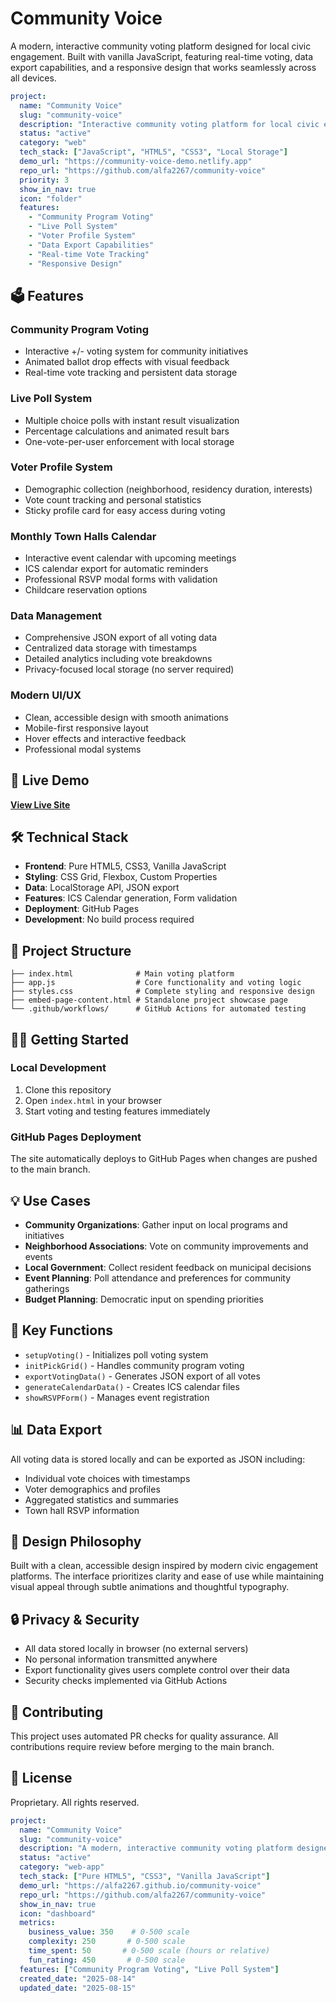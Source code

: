 # Community Voice

A modern, interactive community voting platform designed for local civic engagement. Built with vanilla JavaScript, featuring real-time voting, data export capabilities, and a responsive design that works seamlessly across all devices.

<!-- PROJECT-META-START -->
```yaml
project:
  name: "Community Voice"
  slug: "community-voice"
  description: "Interactive community voting platform for local civic engagement"
  status: "active"
  category: "web"
  tech_stack: ["JavaScript", "HTML5", "CSS3", "Local Storage"]
  demo_url: "https://community-voice-demo.netlify.app"
  repo_url: "https://github.com/alfa2267/community-voice"
  priority: 3
  show_in_nav: true
  icon: "folder"
  features:
    - "Community Program Voting"
    - "Live Poll System"
    - "Voter Profile System"
    - "Data Export Capabilities"
    - "Real-time Vote Tracking"
    - "Responsive Design"
```
<!-- PROJECT-META-END -->

## 🗳️ Features

### Community Program Voting
- Interactive +/- voting system for community initiatives
- Animated ballot drop effects with visual feedback
- Real-time vote tracking and persistent data storage

### Live Poll System
- Multiple choice polls with instant result visualization
- Percentage calculations and animated result bars
- One-vote-per-user enforcement with local storage

### Voter Profile System
- Demographic collection (neighborhood, residency duration, interests)
- Vote count tracking and personal statistics
- Sticky profile card for easy access during voting

### Monthly Town Halls Calendar
- Interactive event calendar with upcoming meetings
- ICS calendar export for automatic reminders
- Professional RSVP modal forms with validation
- Childcare reservation options

### Data Management
- Comprehensive JSON export of all voting data
- Centralized data storage with timestamps
- Detailed analytics including vote breakdowns
- Privacy-focused local storage (no server required)

### Modern UI/UX
- Clean, accessible design with smooth animations
- Mobile-first responsive layout
- Hover effects and interactive feedback
- Professional modal systems

## 🚀 Live Demo

**[View Live Site](https://alfa2267.github.io/)**

## 🛠️ Technical Stack

- **Frontend**: Pure HTML5, CSS3, Vanilla JavaScript
- **Styling**: CSS Grid, Flexbox, Custom Properties
- **Data**: LocalStorage API, JSON export
- **Features**: ICS Calendar generation, Form validation
- **Deployment**: GitHub Pages
- **Development**: No build process required

## 📁 Project Structure

```
├── index.html              # Main voting platform
├── app.js                  # Core functionality and voting logic
├── styles.css              # Complete styling and responsive design
├── embed-page-content.html # Standalone project showcase page
└── .github/workflows/      # GitHub Actions for automated testing
```

## 🏃‍♂️ Getting Started

### Local Development
1. Clone this repository
2. Open `index.html` in your browser
3. Start voting and testing features immediately

### GitHub Pages Deployment
The site automatically deploys to GitHub Pages when changes are pushed to the main branch.

## 💡 Use Cases

- **Community Organizations**: Gather input on local programs and initiatives
- **Neighborhood Associations**: Vote on community improvements and events
- **Local Government**: Collect resident feedback on municipal decisions
- **Event Planning**: Poll attendance and preferences for community gatherings
- **Budget Planning**: Democratic input on spending priorities

## 🔧 Key Functions

- `setupVoting()` - Initializes poll voting system
- `initPickGrid()` - Handles community program voting
- `exportVotingData()` - Generates JSON export of all votes
- `generateCalendarData()` - Creates ICS calendar files
- `showRSVPForm()` - Manages event registration

## 📊 Data Export

All voting data is stored locally and can be exported as JSON including:
- Individual vote choices with timestamps
- Voter demographics and profiles
- Aggregated statistics and summaries
- Town hall RSVP information

## 🎨 Design Philosophy

Built with a clean, accessible design inspired by modern civic engagement platforms. The interface prioritizes clarity and ease of use while maintaining visual appeal through subtle animations and thoughtful typography.

## 🔒 Privacy & Security

- All data stored locally in browser (no external servers)
- No personal information transmitted anywhere
- Export functionality gives users complete control over their data
- Security checks implemented via GitHub Actions

## 🤝 Contributing

This project uses automated PR checks for quality assurance. All contributions require review before merging to the main branch.

## 📄 License

Proprietary. All rights reserved.

<!-- PROJECT-META-START -->
  ```yaml
  project:
    name: "Community Voice"
    slug: "community-voice"
    description: "A modern, interactive community voting platform designed for local civic engagement. Built with vanilla JavaScript, featuring real-time voting, data export capabilities, and a responsive design that works seamlessly across all devices"
    status: "active"
    category: "web-app"
    tech_stack: ["Pure HTML5", "CSS3", "Vanilla JavaScript"]
    demo_url: "https://alfa2267.github.io/community-voice"
    repo_url: "https://github.com/alfa2267/community-voice"
    show_in_nav: true
    icon: "dashboard"
    metrics:
      business_value: 350    # 0-500 scale
      complexity: 250       # 0-500 scale
      time_spent: 50       # 0-500 scale (hours or relative)
      fun_rating: 450       # 0-500 scale
    features: ["Community Program Voting", "Live Poll System"]
    created_date: "2025-08-14"
    updated_date: "2025-08-15"
```
<!-- PROJECT-META-END -->

